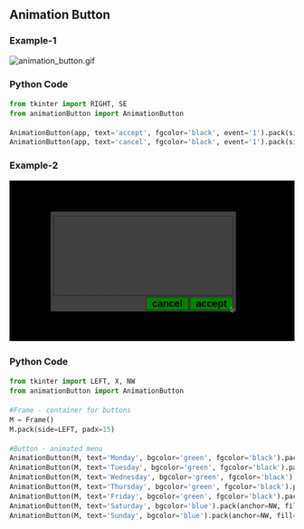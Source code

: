 ## Animation Button
### Example-1
![animation_button.gif](/image/animation_button.gif)

### Python Code
```py
from tkinter import RIGHT, SE
from animationButton import AnimationButton

AnimationButton(app, text='accept', fgcolor='black', event='1').pack(side=RIGHT, anchor=SE, padx=(5,10), pady=(0,5))
AnimationButton(app, text='cancel', fgcolor='black', event='1').pack(side=RIGHT, anchor=SE, pady=(0,5))
```

### Example-2
![animation_button-2.gif](/image/animation_button-2.gif)

### Python Code
```py
from tkinter import LEFT, X, NW
from animationButton import AnimationButton

#Frame - container for buttons
M = Frame()
M.pack(side=LEFT, padx=15)

#Button - animated menu
AnimationButton(M, text='Monday', bgcolor='green', fgcolor='black').pack(anchor=NW, fill=X)
AnimationButton(M, text='Tuesday', bgcolor='green', fgcolor='black').pack(anchor=NW, fill=X)
AnimationButton(M, text='Wednesday', bgcolor='green', fgcolor='black').pack(anchor=NW, fill=X)
AnimationButton(M, text='Thursday', bgcolor='green', fgcolor='black').pack(anchor=NW, fill=X)
AnimationButton(M, text='Friday', bgcolor='green', fgcolor='black').pack(anchor=NW, fill=X)
AnimationButton(M, text='Saturday', bgcolor='blue').pack(anchor=NW, fill=X)
AnimationButton(M, text='Sunday', bgcolor='blue').pack(anchor=NW, fill=X)
```
